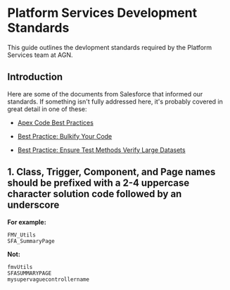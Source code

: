 # Platform Services Development Standards

This guide outlines the devlopment standards required by the Platform Services team at AGN. 

## Introduction

Here are some of the documents from Salesforce that informed our standards. If something isn't fully addressed here, it's probably covered in great detail in one of these:

* [Apex Code Best Practices](http://wiki.developerforce.com/page/Apex_Code_Best_Practices)

* [Best Practice: Bulkify Your Code](http://wiki.developerforce.com/page/Best_Practice%3A_Bulkify_Your_Code)

* [Best Practice: Ensure Test Methods Verify Large Datasets](http://wiki.developerforce.com/page/Best_Practice:_Ensure_Test_Methods_Verify_Large_Datasets)

## 1. Class, Trigger, Component, and Page names should be prefixed with a 2-4 uppercase character solution code followed by an underscore

**For example:**
```objc
FMV_Utils
SFA_SummaryPage
```

**Not:**
```objc
fmvUtils
SFASUMMARYPAGE
mysupervaguecontrollername
```
